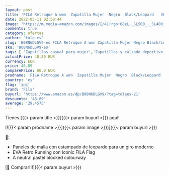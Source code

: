 ```yaml
---
layout: post
title: 'FILA Retroque A wmn  Zapatilla Mujer  Negro  Black/Leopard   36 EU'
date: 2022-05-11 02:50:44
image: 'https://m.media-amazon.com/images/I/41+rgo+O8zL._SL500_._SL400_.jpg'
comments: true
category: ofertas
author: 'tole.es'
slug: 'B08N6DLGV9-es FILA Retroque A wmn Zapatilla Mujer Negro Black/Leopard 36 EU'
sku: 'B08N6DLGV9-es'
tags: [ 'Zapatillas casual para mujer','Zapatillas y calzado deportivo para mujer','Zapatos','Zapatos para mujer','Zapatos y complementos','fila','zapatilla','🇪🇸', ]
actualPrice: 40.89 EUR
currency: EUR
price: 40.89
comparePrice: 80.0 EUR
prodname: 'FILA Retroque A wmn  Zapatilla Mujer  Negro  Black/Leopard   36 EU'
country: 'es'
flag: '🇪🇸'
brand: 'Fila'
buyurl: 'https://www.amazon.es/dp/B08N6DLGV9/?tag=tolees-21'
descuento: '48.89'
average: '29.4575'
---
```


Tienes [{{< param title >}}]({{< param buyurl >}}) aqui!

[![{{< param prodname >}}]({{< param image >}})]({{< param buyurl >}})

🔎:

- Paneles de malla con estampado de leopardo para un giro moderno
- EVA Retro Running con Iconic FILA Flag
- A neutral pastel blocked colourway

[🛒 Comprar!!!]({{< param buyurl >}})
